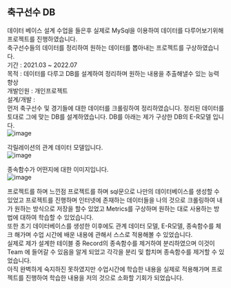 ## 축구선수 DB 
  데이터 베이스 설계 수업을 들은후 실제로 MySql을 이용하여 데이터를 다루어보기위해 프로젝트를 진행하였습니다.  
  축구선수들의 데이터를 정리하여 원하는 데이터를 뽑아내는 프로젝트를 구상하였습니다.   
  기간 : 2021.03 ~ 2022.07  
  목적 : 데이터를 다루고 DB를 설계하여 정리하며 원하는 내용을 추출해낼수 있는 능력 향상  
  개발인원 : 개인프로젝트  
  설계/개발 :   
  먼저 축구선수 및 경기들에 대한 데이터를 크롤링하여 정리하였습니다.
  정리된 데이터를 토대로 그에 맞는 DB를 설계하였습니다.
  DB를 
  아래는 제가 구상한 DB의 E-R모델 입니다.  
  ![image](https://user-images.githubusercontent.com/79950124/203190661-d3a3264f-dcd4-4f5f-8e0a-70acb18383f2.png)
  
  각릴레이션의 관계 데이터 모델입니다.  
  ![image](https://user-images.githubusercontent.com/79950124/203190549-83e4037d-14f8-440d-8a40-c577b7b8b43e.png)

  종속함수가 어떤지에 대한 이미지입니다.  
  ![image](https://user-images.githubusercontent.com/79950124/203190585-8518fd80-f1e6-4b3e-a11e-ccddc18a65dc.png)
  
  프로젝트를 하며 느낀점
   프로젝트를 하며 sql문으로 나만의 데이터베이스를 생성할 수 있었고 프로젝트를 진행하며 인터넷에 존재하는 데이터들을 나의 것으로 크롤링하여 내가 원하는 방식으로 저장을 할수 있었고 Metrics를 구상하며 원하는 대로 사용하는 방법에 대하여 학습할 수 있었습니다.  
 또한 초기 데이터베이스를 생성한 이후에도 관계 데이터 모델, E-R모델, 종속함수를 체크 해가며 수업 시간에 배운 내용에 관해서 스스로 적용해볼 수 있었습니다.  
 실제로 제가 설계한 테이블 중 Record의 종속함수를 제거하여 분리하였으며 이것이 Team 에 들어갈 수 있음을 알게 되었고 각각을 분리 및 합치며 종속함수를 제거할 수 있었습니다.  
 아직 완벽하게 숙지하진 못하였지만 수업시간에 학습한 내용을 실제로 적용해가며 프로젝트를 진행하여 학습한 내용을 저의 것으로 소화할 기회가 되었습니다.  
  
